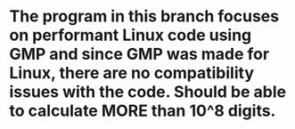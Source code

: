 # The program in this branch focuses on performant Linux code using GMP and since GMP was made for Linux, there are no compatibility issues with the code. Should be able to calculate MORE than 10^8 digits.
